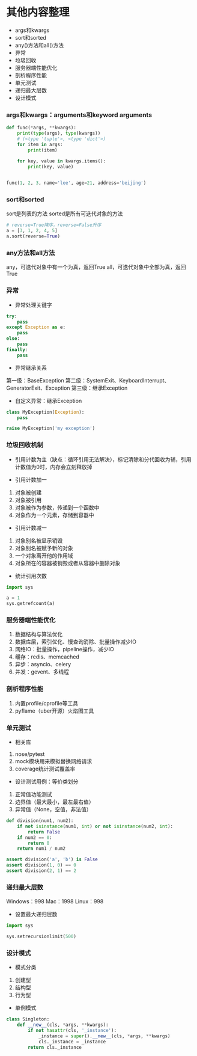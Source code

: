 # 其他内容整理


* args和kwargs
* sort和sorted
* any()方法和all()方法
* 异常
* 垃圾回收
* 服务器端性能优化
* 剖析程序性能
* 单元测试
* 递归最大层数
* 设计模式


### args和kwargs：arguments和keyword arguments

```python
def func(*args, **kwargs):
	print(type(args), type(kwargs))
	# (<type 'tuple'>, <type 'dict'>)
	for item in args:
	    print(item)
	
	for key, value in kwargs.items():
	    print(key, value)


func(1, 2, 3, name='lee', age=21, address='beijing')
```


### sort和sorted

sort是列表的方法
sorted是所有可迭代对象的方法

```python
# reverse=True降序，reverse=False升序
a = [3, 1, 2, 4, 5]
a.sort(reverse=True)
```


### any方法和all方法

any，可迭代对象中有一个为真，返回True
all，可迭代对象中全部为真，返回True


### 异常

* 异常处理关键字

```python
try:
	pass
except Exception as e:
	pass
else:
	pass
finally:
	pass
```

* 异常继承关系

第一级：BaseException
第二级：SystemExit、KeyboardInterrupt、GeneratorExit、Exception
第三级：继承Exception

* 自定义异常：继承Exception

```python
class MyException(Exception):
	pass

raise MyException('my exception')
```


### 垃圾回收机制

* 引用计数为主（缺点：循环引用无法解决），标记清除和分代回收为辅，引用计数值为0时，内存会立刻释放掉

* 引用计数加一

1. 对象被创建
2. 对象被引用
3. 对象被作为参数，传递到一个函数中
4. 对象作为一个元素，存储到容器中

* 引用计数减一

1. 对象别名被显示销毁
2. 对象别名被赋予新的对象
3. 一个对象离开他的作用域
4. 对象所在的容器被销毁或者从容器中删除对象

* 统计引用次数

```python
import sys

a = 1
sys.getrefcount(a)
```


### 服务器端性能优化

1. 数据结构与算法优化
2. 数据库层，索引优化、慢查询消除、批量操作减少IO
3. 网络IO：批量操作，pipeline操作，减少IO
4. 缓存：redis、memcached
5. 异步：asyncio、celery
6. 并发：gevent、多线程


### 剖析程序性能

1. 内置profile/cprofile等工具
2. pyflame（uber开源）火焰图工具


### 单元测试

* 相关库

1. nose/pytest
2. mock模块用来模拟替换网络请求
3. coverage统计测试覆盖率

* 设计测试用例：等价类划分

1. 正常值功能测试
2. 边界值（最大最小，最左最右值）
3. 异常值（None，空值，非法值）

```python
def division(num1, num2):
    if not isinstance(num1, int) or not isinstance(num2, int):
        return False
    if num2 == 0:
        return 0
    return num1 / num2

assert division('a', 'b') is False
assert division(1, 0) == 0
assert division(2, 1) == 2
```


### 递归最大层数

Windows：998
Mac：1998
Linux：998

* 设置最大递归层数

```python
import sys

sys.setrecursionlimit(500)
```


### 设计模式

* 模式分类

1. 创建型
2. 结构型
3. 行为型

* 单例模式

```python
class Singleton:
    def __new__(cls, *args, **kwargs):
        if not hasattr(cls, '_instance'):
            _instance = super().__new__(cls, *args, **kwargs)
            cls._instance = _instance
        return cls._instance
```
